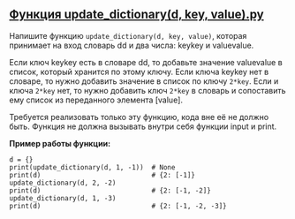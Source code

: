 ## [Функция update_dictionary(d, key, value).py](https://github.com/vasoltu/-Stepik/blob/main/Программирование%20на%20Python/Функция%20def/Функция%20update_dictionary(d%2C%20key%2C%20value).py)
Напишите функцию `update_dictionary(d, key, value)`, которая принимает на вход словарь dd и два числа: keykey и valuevalue.

Если ключ keykey есть в словаре dd, то добавьте значение valuevalue в список, который хранится по этому ключу.
Если ключа keykey нет в словаре, то нужно добавить значение в список по ключу `2*key`. Если и ключа `2*key` нет, то нужно добавить ключ `2*key` в словарь и сопоставить ему список из переданного элемента [value].

Требуется реализовать только эту функцию, кода вне её не должно быть.
Функция не должна вызывать внутри себя функции input и print.

**Пример работы функции:**
```
d = {}
print(update_dictionary(d, 1, -1))  # None
print(d)                            # {2: [-1]}
update_dictionary(d, 2, -2)
print(d)                            # {2: [-1, -2]}
update_dictionary(d, 1, -3)
print(d)                            # {2: [-1, -2, -3]}
```
